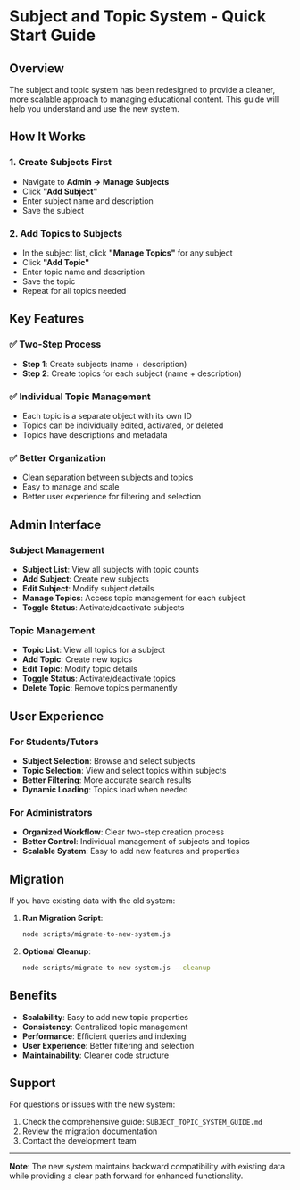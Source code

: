 # Subject and Topic System - Quick Start Guide

## Overview

The subject and topic system has been redesigned to provide a cleaner, more scalable approach to managing educational content. This guide will help you understand and use the new system.

## How It Works

### 1. Create Subjects First
- Navigate to **Admin → Manage Subjects**
- Click **"Add Subject"**
- Enter subject name and description
- Save the subject

### 2. Add Topics to Subjects
- In the subject list, click **"Manage Topics"** for any subject
- Click **"Add Topic"**
- Enter topic name and description
- Save the topic
- Repeat for all topics needed

## Key Features

### ✅ Two-Step Process
- **Step 1**: Create subjects (name + description)
- **Step 2**: Create topics for each subject (name + description)

### ✅ Individual Topic Management
- Each topic is a separate object with its own ID
- Topics can be individually edited, activated, or deleted
- Topics have descriptions and metadata

### ✅ Better Organization
- Clean separation between subjects and topics
- Easy to manage and scale
- Better user experience for filtering and selection

## Admin Interface

### Subject Management
- **Subject List**: View all subjects with topic counts
- **Add Subject**: Create new subjects
- **Edit Subject**: Modify subject details
- **Manage Topics**: Access topic management for each subject
- **Toggle Status**: Activate/deactivate subjects

### Topic Management
- **Topic List**: View all topics for a subject
- **Add Topic**: Create new topics
- **Edit Topic**: Modify topic details
- **Toggle Status**: Activate/deactivate topics
- **Delete Topic**: Remove topics permanently

## User Experience

### For Students/Tutors
- **Subject Selection**: Browse and select subjects
- **Topic Selection**: View and select topics within subjects
- **Better Filtering**: More accurate search results
- **Dynamic Loading**: Topics load when needed

### For Administrators
- **Organized Workflow**: Clear two-step creation process
- **Better Control**: Individual management of subjects and topics
- **Scalable System**: Easy to add new features and properties

## Migration

If you have existing data with the old system:

1. **Run Migration Script**:
   ```bash
   node scripts/migrate-to-new-system.js
   ```

2. **Optional Cleanup**:
   ```bash
   node scripts/migrate-to-new-system.js --cleanup
   ```

## Benefits

- **Scalability**: Easy to add new topic properties
- **Consistency**: Centralized topic management
- **Performance**: Efficient queries and indexing
- **User Experience**: Better filtering and selection
- **Maintainability**: Cleaner code structure

## Support

For questions or issues with the new system:
1. Check the comprehensive guide: `SUBJECT_TOPIC_SYSTEM_GUIDE.md`
2. Review the migration documentation
3. Contact the development team

---

**Note**: The new system maintains backward compatibility with existing data while providing a clear path forward for enhanced functionality. 